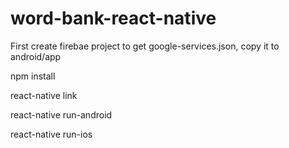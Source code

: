 # word-bank-react-native

First create firebae project to get google-services.json, copy it to android/app

npm install

react-native link

react-native run-android

react-native run-ios
